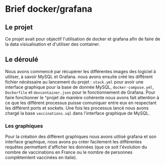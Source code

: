 # Brief docker/grafana

## Le projet

Ce projet avait pour objectif l'utilisation de docker et grafana afin de faire de la data visiualisation et d'utiliser des container.

## Le déroulé

Nous avons commencé par récupérer les différentes images des logiciel à utiliser, à savoir MySQL et Grafana. nous avons ensuite créé les différent fichier nécéssaire au lancement du projet : `stack.yml` pour avoir une interface graphique pour la base de donnée MySQL, `docker-compose.yml`, `Dockerfile` et `devcontainer.json` pour le fonctionnement de Grafana. Pour faire fonctionner le ^projet de manière cohérente nous avons fait attention à ce que les différent processus puisse comuniquer entre eux en respectant les différent ports et sockets. Une fois les processus lancé nous avons chargé la base `vaccinations.sql` dans l'interface graphique de MySQL. 

### Les graphiques

Pour la création des différent graphiques nous avons utilisé grafana et son interface graphique, nous avons pu créer facilement les différentes requêtes permettant d'afficher les données (que ce soit l'évolution du nombre de vaccinations en France ou le nombre de personnes complètemlent vaccinées en italie).